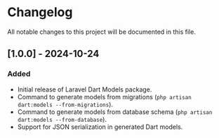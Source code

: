 # Changelog

All notable changes to this project will be documented in this file.

## [1.0.0] - 2024-10-24
### Added
- Initial release of Laravel Dart Models package.
- Command to generate models from migrations (`php artisan dart:models --from-migrations`).
- Command to generate models from database schema (`php artisan dart:models --from-database`).
- Support for JSON serialization in generated Dart models.

